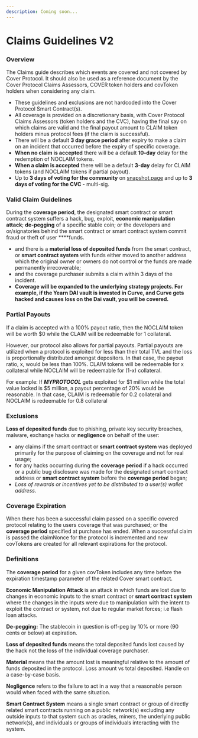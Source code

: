 ```yaml
---
description: Coming soon...
---
```


# Claims Guidelines V2

### Overview

The Claims guide describes which events are covered and not covered by Cover Protocol. It should also be used as a reference document by the Cover Protocol Claims Assessors, COVER token holders and covToken holders when considering any claim.

* These guidelines and exclusions are not hardcoded into the Cover Protocol Smart Contract\(s\).
* All coverage is provided on a discretionary basis, with Cover Protocol Claims Assessors \(token holders and the CVC\), having the final say on which claims are valid and the final payout amount to CLAIM token holders minus protocol fees \(if the claim is successful\).
* There will be a default **3 day grace period** after expiry to make a claim on an incident that occurred before the expiry of specific coverage.
* **When no claim is accepted** there will be a default **10-day** delay for the redemption of NOCLAIM tokens.
* **When a claim is accepted** there will be a default **3-day** delay for CLAIM tokens \(and NOCLAIM tokens if partial payout\).
* Up to **3 days of voting for the community** on [snapshot.page](https://snapshot.page/#/cover) and up to **3 days of voting for the CVC -** multi-sig.

### **Valid Claim Guidelines**

During the **coverage period**, the designated smart contract or smart contract system suffers a hack, bug, exploit, **economic manipulation attack**; **de-pegging** of a specific stable coin; or the developers and or/signatories behind the smart contract or smart contract system commit fraud or theft of user ****funds.

* and there is a **material loss of deposited funds** from the smart contract, or **smart contract system** with funds either moved to another address which the original owner or owners do not control or the funds are made permanently irrecoverable;
* and the coverage purchaser submits a claim within 3 days of the incident.
* **Coverage will be expanded to the underlying strategy projects. For example, if the Yearn DAI vault is invested in Curve, and Curve gets hacked and causes loss on the Dai vault, you will be covered.**

### Partial Payouts

If a claim is accepted with a 100% payout ratio, then the NOCLAIM token will be worth $0 while the CLAIM will be redeemable for 1 collateral. 

However, our protocol also allows for partial payouts. Partial payouts are utilized when a protocol is exploited for less than their total TVL and the loss is proportionally distributed amongst depositors. In that case, the payout ratio, x, would be less than 100%. CLAIM tokens will be redeemable for x collateral while NOCLAIM will be redeemable for \(1-x\) collateral.

For example: If _**MYPROTOCOL**_ gets exploited for $1 million while the total value locked is $5 million, a payout percentage of 20% would be reasonable. In that case, CLAIM is redeemable for 0.2 collateral and NOCLAIM is redeemable for 0.8 collateral

### Exclusions

**Loss of deposited funds** due to phishing, private key security breaches, malware, exchange hacks or **negligence** on behalf of the user:

* any claims if the smart contract or **smart contract system** was deployed primarily for the purpose of claiming on the coverage and not for real usage;
* for any hacks occurring during the **coverage period** if a hack occurred or a public bug disclosure was made for the designated smart contract address or **smart contract system** before the **coverage period** began;
* _Loss of rewards or incentives yet to be distributed to a user\(s\) wallet address._

### **Coverage Expiration**

When there has been a successful claim passed on a specific covered protocol relating to the users coverage that was purchased; or the **coverage period** specified at purchase has ended. When a successful claim is passed the claimNonce for the protocol is incremented and new covTokens are created for all relevant expirations for the protocol.

### Definitions

The **coverage period** for a given covToken includes any time before the expiration timestamp parameter of the related Cover smart contract.

**Economic Manipulation Attack** is an attack in which funds are lost due to changes in economic inputs to the smart contract or **smart contract system** where the changes in the inputs were due to manipulation with the intent to exploit the contract or system, not due to regular market forces; i.e flash loan attacks.

**De-pegging:** The stablecoin in question is off-peg by 10% or more \(90 cents or below\) at expiration. 

**Loss of deposited funds** means the total deposited funds lost caused by the hack not the loss of the individual coverage purchaser.

**Material** means that the amount lost is meaningful relative to the amount of funds deposited in the protocol. Loss amount vs total deposited. Handle on a case-by-case basis.

**Negligence** refers to the failure to act in a way that a reasonable person would when faced with the same situation.

**Smart Contract System** means a single smart contract or group of directly related smart contracts running on a public network\(s\) excluding any outside inputs to that system such as oracles, miners, the underlying public network\(s\), and individuals or groups of individuals interacting with the system.



